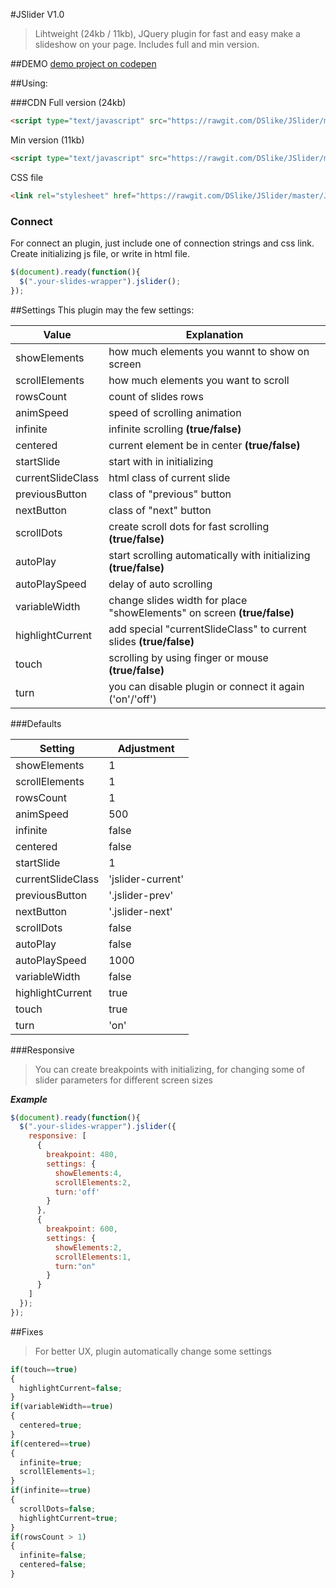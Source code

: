 #JSlider V1.0

> Lihtweight (24kb / 11kb), JQuery plugin for fast and easy make a slideshow on your page. Includes full and min version.

##DEMO
[demo project on codepen](http://codepen.io/D_Slike/full/JKjaeL/)

##Using:

###CDN
Full version (24kb)
```html
<script type="text/javascript" src="https://rawgit.com/DSlike/JSlider/master/JSlider.min.js"></script>
```
Min version (11kb)
```html
<script type="text/javascript" src="https://rawgit.com/DSlike/JSlider/master/JSlider.min.js"></script>
```

CSS file
```html
<link rel="stylesheet" href="https://rawgit.com/DSlike/JSlider/master/JSlider.css" />
```

### Connect

For connect an plugin, just include one of connection strings and css link. Create initializing js file, or write in html file.

```javascript
$(document).ready(function(){
  $(".your-slides-wrapper").jslider();
});
```

##Settings
This plugin may the few settings:

Value|Explanation
--- | ---
showElements|how much elements you wannt to show on screen
scrollElements|how much elements you want to scroll
rowsCount|count of slides rows
animSpeed|speed of scrolling animation
infinite|infinite scrolling **(true/false)**
centered|current element be in center **(true/false)**
startSlide|start with in initializing
currentSlideClass|html class of current slide
previousButton|class of "previous" button
nextButton|class of "next" button
scrollDots|create scroll dots for fast scrolling **(true/false)**
autoPlay|start scrolling automatically with initializing **(true/false)**
autoPlaySpeed|delay of auto scrolling
variableWidth|change slides width for place "showElements" on screen **(true/false)**
highlightCurrent|add special "currentSlideClass" to current slides **(true/false)**
touch|scrolling by using finger or mouse **(true/false)**
turn|you can disable plugin or connect it again ('on'/'off')

###Defaults

Setting|Adjustment
--- | ---
showElements|1
scrollElements|1
rowsCount|1
animSpeed|500
infinite|false
centered|false
startSlide|1
currentSlideClass|'jslider-current'
previousButton|'.jslider-prev'
nextButton|'.jslider-next'
scrollDots|false
autoPlay|false
autoPlaySpeed|1000
variableWidth|false
highlightCurrent|true
touch|true
turn|'on'

###Responsive

>You can create breakpoints with initializing, for changing some of slider parameters for different screen sizes

***Example***
```javascript
$(document).ready(function(){
  $(".your-slides-wrapper").jslider({
    responsive: [
      {
        breakpoint: 480,
        settings: {
          showElements:4,
          scrollElements:2,
          turn:'off'
        }
      },
      {
        breakpoint: 600,
        settings: {
          showElements:2,
          scrollElements:1,
          turn:"on"
        }
      }
    ]
  });
});
```
##Fixes

>For better UX, plugin automatically change some settings

```javascript
if(touch==true)
{
  highlightCurrent=false;
}
if(variableWidth==true)
{
  centered=true;
}
if(centered==true)
{
  infinite=true;
  scrollElements=1;
}
if(infinite==true)
{
  scrollDots=false;
  highlightCurrent=true;
}
if(rowsCount > 1)
{
  infinite=false;
  centered=false;
}
```
